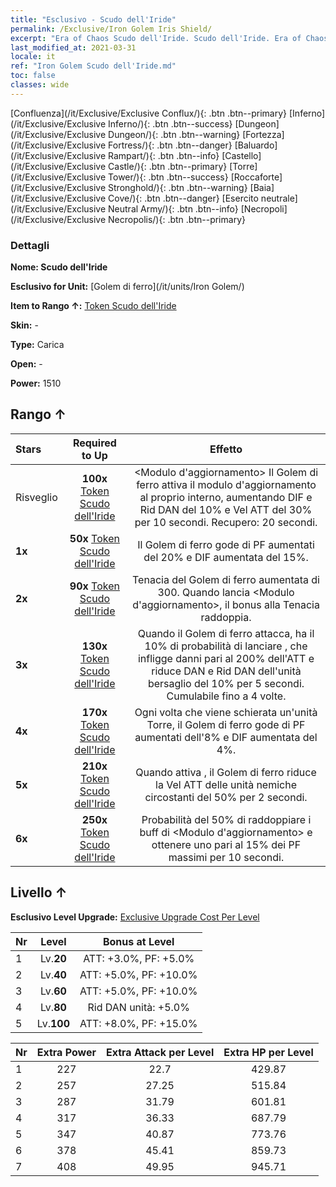 ```yaml
---
title: "Esclusivo - Scudo dell'Iride"
permalink: /Exclusive/Iron Golem Iris Shield/
excerpt: "Era of Chaos Scudo dell'Iride. Scudo dell'Iride. Era of Chaos Esclusivo Scudo dell'Iride. Golem di ferro Esclusivo."
last_modified_at: 2021-03-31
locale: it
ref: "Iron Golem Scudo dell'Iride.md"
toc: false
classes: wide
---
```

 [Confluenza](/it/Exclusive/Exclusive Conflux/){: .btn .btn--primary} [Inferno](/it/Exclusive/Exclusive Inferno/){: .btn .btn--success} [Dungeon](/it/Exclusive/Exclusive Dungeon/){: .btn .btn--warning} [Fortezza](/it/Exclusive/Exclusive Fortress/){: .btn .btn--danger} [Baluardo](/it/Exclusive/Exclusive Rampart/){: .btn .btn--info} [Castello](/it/Exclusive/Exclusive Castle/){: .btn .btn--primary} [Torre](/it/Exclusive/Exclusive Tower/){: .btn .btn--success} [Roccaforte](/it/Exclusive/Exclusive Stronghold/){: .btn .btn--warning} [Baia](/it/Exclusive/Exclusive Cove/){: .btn .btn--danger} [Esercito neutrale](/it/Exclusive/Exclusive Neutral Army/){: .btn .btn--info} [Necropoli](/it/Exclusive/Exclusive Necropolis/){: .btn .btn--primary} 

### Dettagli
 **Nome: Scudo dell'Iride** 

 **Esclusivo for Unit:** [Golem di ferro](/it/units/Iron Golem/) 

 **Item to Rango ↑:** [Token Scudo dell'Iride](/it/Items/con_913/)

 **Skin:** -

 **Type:** Carica

 **Open:** -

 **Power:** 1510

## Rango ↑

  |     Stars    |  Required to Up | Effetto |
  |:-------------|:---------------:|:---------------:|
  |  Risveglio  | **100x** [Token Scudo dell'Iride](/it/Items/con_913/) | <Modulo d'aggiornamento> Il Golem di ferro attiva il modulo d'aggiornamento al proprio interno, aumentando DIF e Rid DAN del 10% e Vel ATT del 30% per 10 secondi. Recupero: 20 secondi. |
  | **1x** <i class="fas fa-star"/> | **50x** [Token Scudo dell'Iride](/it/Items/con_913/) | Il Golem di ferro gode di PF aumentati del 20% e DIF aumentata del 15%. |
  | **2x** <i class="fas fa-star"/> | **90x** [Token Scudo dell'Iride](/it/Items/con_913/) | Tenacia del Golem di ferro aumentata di 300. Quando lancia <Modulo d'aggiornamento>, il bonus alla Tenacia raddoppia. |
  | **3x** <i class="fas fa-star"/> | **130x** [Token Scudo dell'Iride](/it/Items/con_913/) | <Pugno elettromagnetico> Quando il Golem di ferro attacca, ha il 10% di probabilità di lanciare <Pugno elettromagnetico>, che infligge danni pari al 200% dell'ATT e riduce DAN e Rid DAN dell'unità bersaglio del 10% per 5 secondi. Cumulabile fino a 4 volte. |
  | **4x** <i class="fas fa-star"/> | **170x** [Token Scudo dell'Iride](/it/Items/con_913/) | Ogni volta che viene schierata un'unità Torre, il Golem di ferro gode di PF aumentati dell'8% e DIF aumentata del 4%. |
  | **5x** <i class="fas fa-star"/> | **210x** [Token Scudo dell'Iride](/it/Items/con_913/) | Quando attiva <Pugno elettromagnetico>, il Golem di ferro riduce la Vel ATT delle unità nemiche circostanti del 50% per 2 secondi. |
  | **6x** <i class="fas fa-star"/> | **250x** [Token Scudo dell'Iride](/it/Items/con_913/) | <Sovraccarico> Probabilità del 50% di raddoppiare i buff di <Modulo d'aggiornamento> e ottenere uno <scudo> pari al 15% dei PF massimi per 10 secondi. |


## Livello ↑
 **Esclusivo Level Upgrade:** [Exclusive Upgrade Cost Per Level](/Exclusive/ExclusiveUpgradeCostPerLevel/)

  |  Nr  |   Level  | Bonus at Level |
  |:-----|:--------:|:--------------:|
  | 1 | Lv.**20** | ATT: +3.0%, PF: +5.0% |
  | 2 | Lv.**40** | ATT: +5.0%, PF: +10.0% |
  | 3 | Lv.**60** | ATT: +5.0%, PF: +10.0% |
  | 4 | Lv.**80** | Rid DAN unità: +5.0% |
  | 5 | Lv.**100** | ATT: +8.0%, PF: +15.0% |


  |  Nr  |  Extra Power | Extra Attack per Level | Extra HP per Level |
  |:-----|:--------:|:--------:|:--------:|
  | 1 | 227 | 22.7 | 429.87 |
  | 2 | 257 | 27.25 | 515.84 |
  | 3 | 287 | 31.79 | 601.81 |
  | 4 | 317 | 36.33 | 687.79 |
  | 5 | 347 | 40.87 | 773.76 |
  | 6 | 378 | 45.41 | 859.73 |
  | 7 | 408 | 49.95 | 945.71 |


